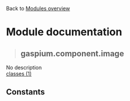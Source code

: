 Back to [Modules overview](https://github.com/pyrustic/gaspium/blob/master/docs/modules/README.md)
  
# Module documentation
>## gaspium.component.image
No description
<br>
[classes (1)](https://github.com/pyrustic/gaspium/blob/master/docs/modules/content/gaspium.component.image/classes.md)


## Constants
```python

```

